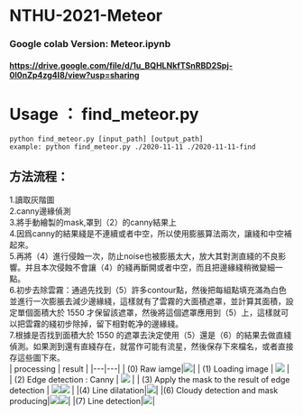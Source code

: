 # NTHU-2021-Meteor
### Google colab Version: Meteor.ipynb
#### https://drive.google.com/file/d/1u_BQHLNkfTSnRBD2Spj-0l0nZp4zg4I8/view?usp=sharing
# Usage ： find_meteor.py
    python find_meteor.py [input_path] [output_path]  
    example: python find_meteor.py ./2020-11-11 ./2020-11-11-find  

## 方法流程：  
1.讀取灰階圖  
2.canny邊緣偵測  
3.將手動繪製的mask,罩到（2）的canny結果上  
4.因爲canny的結果綫是不連續或者中空，所以使用膨脹算法兩次，讓綫和中空補起來。  
5.再將（4）進行侵蝕一次，防止noise也被膨脹太大，放大其對測直綫的不良影響。并且本次侵蝕不會讓（4）的綫再斷開或者中空，而且把邊緣綫稍微變細一點。  
6.初步去除雲霧：通過先找到（5）許多contour點，然後把每組點填充滿為白色並進行一次膨脹去減少邊緣綫，這樣就有了雲霧的大面積遮罩，並計算其面積，設定單個面積大於 1550 才保留該遮罩，然後將這個遮罩應用到（5）上，這樣就可以把雲霧的綫初步除掉，留下相對乾净的邊緣綫。  
7.根據是否找到面積大於 1550 的遮罩去決定使用（5）還是（6）的結果去做直綫偵測。如果測到還有直綫存在，就當作可能有流星，然後保存下來檔名，或者直接存這些圖下來。  
| processing  |  result |
|---|---|
| (0) Raw iamge|![](https://i.imgur.com/8Yb2kSU.png)|
| (1) Loading image  |  ![](https://i.imgur.com/KtbXhrD.png) |
| (2) Edge detection : Canny | ![](https://i.imgur.com/pobFtF1.png)  |
| (3) Apply the mask to the result of edge detection  | ![](https://i.imgur.com/TD1lgmI.png)![](https://i.imgur.com/w7zdha8.png)  |
|(4) Line dilatation|![](https://i.imgur.com/EDxZmaH.png)|
|(6) Cloudy detection and mask producing|![](https://i.imgur.com/6MM1DbS.png)![](https://i.imgur.com/hJ2kZ1N.png)|
|(7) Line detection|![](https://i.imgur.com/HNgRMFk.png)|



